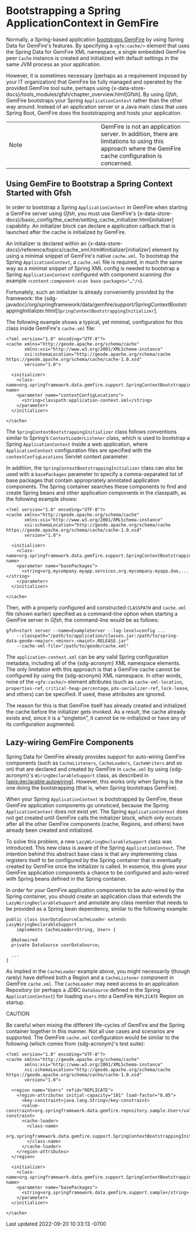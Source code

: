 <div id="header">

# Bootstrapping a Spring ApplicationContext in GemFire

</div>

<div id="content">

<div id="preamble">

<div class="sectionbody">

<div class="paragraph">

Normally, a Spring-based application [bootstraps
GemFire](#bootstrap) by using Spring Data for GemFire's features. By
specifying a `<gfe:cache/>` element that uses the Spring Data for GemFire XML
namespace, a single embedded GemFire peer `Cache` instance is
created and initialized with default settings in the same JVM process as
your application.

</div>

<div class="paragraph">

However, it is sometimes necessary (perhaps as a requirement imposed by
your IT organization) that GemFire be fully managed and
operated by the provided GemFire tool suite, perhaps using
{x-data-store-docs}/tools_modules/gfsh/chapter_overview.html\[Gfsh\]. By
using *Gfsh*, GemFire bootstraps your Spring
`ApplicationContext` rather than the other way around. Instead of an
application server or a Java main class that uses Spring Boot,
GemFire does the bootstrapping and hosts your application.

</div>

<div class="admonitionblock note">

<table>
<colgroup>
<col style="width: 50%" />
<col style="width: 50%" />
</colgroup>
<tbody>
<tr class="odd">
<td class="icon"><div class="title">
Note
</div></td>
<td class="content">GemFire is not an application server. In
addition, there are limitations to using this approach where the
GemFire cache configuration is concerned.</td>
</tr>
</tbody>
</table>

</div>

</div>

</div>

<div class="sect1">

## Using GemFire to Bootstrap a Spring Context Started with Gfsh

<div class="sectionbody">

<div class="paragraph">

In order to bootstrap a Spring `ApplicationContext` in GemFire
when starting a GemFire server using *Gfsh*, you must use
GemFire's
{x-data-store-docs}/basic_config/the_cache/setting_cache_initializer.html\[initalizer\]
capability. An initializer block can declare a application callback that
is launched after the cache is initialized by GemFire.

</div>

<div class="paragraph">

An initializer is declared within an
{x-data-store-docs}/reference/topics/cache_xml.html#initializer\[initializer\]
element by using a minimal snippet of GemFire's native
`cache.xml`. To bootstrap the Spring `ApplicationContext`, a `cache.xml`
file is required, in much the same way as a minimal snippet of Spring
XML config is needed to bootstrap a Spring `ApplicationContext`
configured with component scanning (for example
`<context:component-scan base-packages="…​"/>`).

</div>

<div class="paragraph">

Fortunately, such an initializer is already conveniently provided by the
framework: the
{sdg-javadoc}/org/springframework/data/gemfire/support/SpringContextBootstrappingInitializer.html\[`SpringContextBootstrappingInitializer`\].

</div>

<div class="paragraph">

The following example shows a typical, yet minimal, configuration for
this class inside GemFire's `cache.xml` file:

</div>

<div class="listingblock">

<div class="content">

``` highlight
<?xml version="1.0" encoding="UTF-8"?>
<cache xmlns="http://geode.apache.org/schema/cache"
       xmlns:xsi="http://www.w3.org/2001/XMLSchema-instance"
       xsi:schemaLocation="http://geode.apache.org/schema/cache https://geode.apache.org/schema/cache/cache-1.0.xsd"
       version="1.0">

  <initializer>
    <class-name>org.springframework.data.gemfire.support.SpringContextBootstrappingInitializer</class-name>
    <parameter name="contextConfigLocations">
      <string>classpath:application-context.xml</string>
    </parameter>
  </initializer>

</cache>
```

</div>

</div>

<div class="paragraph">

The `SpringContextBootstrappingInitializer` class follows conventions
similar to Spring’s `ContextLoaderListener` class, which is used to
bootstrap a Spring `ApplicationContext` inside a web application, where
`ApplicationContext` configuration files are specified with the
`contextConfigLocations` Servlet context parameter.

</div>

<div class="paragraph">

In addition, the `SpringContextBootstrappingInitializer` class can also
be used with a `basePackages` parameter to specify a comma-separated
list of base packages that contain appropriately annotated application
components. The Spring container searches these components to find and
create Spring beans and other application components in the classpath,
as the following example shows:

</div>

<div class="listingblock">

<div class="content">

``` highlight
<?xml version="1.0" encoding="UTF-8"?>
<cache xmlns="http://geode.apache.org/schema/cache"
       xmlns:xsi="http://www.w3.org/2001/XMLSchema-instance"
       xsi:schemaLocation="http://geode.apache.org/schema/cache https://geode.apache.org/schema/cache/cache-1.0.xsd"
       version="1.0">

  <initializer>
    <class-name>org.springframework.data.gemfire.support.SpringContextBootstrappingInitializer</class-name>
    <parameter name="basePackages">
      <string>org.mycompany.myapp.services,org.mycompany.myapp.dao,...</string>
    </parameter>
  </initializer>

</cache>
```

</div>

</div>

<div class="paragraph">

Then, with a properly configured and constructed `CLASSPATH` and
`cache.xml` file (shown earlier) specified as a command-line option when
starting a GemFire server in *Gfsh*, the command-line would be
as follows:

</div>

<div class="listingblock">

<div class="content">

``` highlight
gfsh>start server --name=ExampleServer --log-level=config ...
    --classpath="/path/to/application/classes.jar:/path/to/spring-data-geode-<major>.<minor>.<maint>.RELEASE.jar"
    --cache-xml-file="/path/to/geode/cache.xml"
```

</div>

</div>

<div class="paragraph">

The `application-context.xml` can be any valid Spring configuration
metadata, including all of the {sdg-acronym} XML namespace elements. The
only limitation with this approach is that a GemFire cache
cannot be configured by using the {sdg-acronym} XML namespace. In other
words, none of the `<gfe:cache/>` element attributes (such as
`cache-xml-location`, `properties-ref`, `critical-heap-percentage`,
`pdx-serializer-ref`, `lock-lease`, and others) can be specified. If
used, these attributes are ignored.

</div>

<div class="paragraph">

The reason for this is that GemFire itself has already created
and initialized the cache before the initializer gets invoked. As a
result, the cache already exists and, since it is a “singleton”, it
cannot be re-initialized or have any of its configuration augmented.

</div>

</div>

</div>

<div class="sect1">

## Lazy-wiring GemFire Components

<div class="sectionbody">

<div class="paragraph">

Spring Data for GemFire already provides support for auto-wiring GemFire
components (such as `CacheListeners`, `CacheLoaders`, `CacheWriters` and
so on) that are declared and created by GemFire in `cache.xml`
by using {sdg-acronym}'s `WiringDeclarableSupport` class, as described
in [\[apis:declarable:autowiring\]](#apis:declarable:autowiring).
However, this works only when Spring is the one doing the bootstrapping
(that is, when Spring bootstraps GemFire).

</div>

<div class="paragraph">

When your Spring `ApplicationContext` is bootstrapped by
GemFire, these GemFire application components go
unnoticed, because the Spring `ApplicationContext` does not exist yet.
The Spring `ApplicationContext` does not get created until
GemFire calls the initializer block, which only occurs after
all the other GemFire components (cache, Regions, and others)
have already been created and initialized.

</div>

<div class="paragraph">

To solve this problem, a new `LazyWiringDeclarableSupport` class was
introduced. This new class is aware of the Spring `ApplicationContext`.
The intention behind this abstract base class is that any implementing
class registers itself to be configured by the Spring container that is
eventually created by GemFire once the initializer is called.
In essence, this gives your GemFire application components a
chance to be configured and auto-wired with Spring beans defined in the
Spring container.

</div>

<div class="paragraph">

In order for your GemFire application components to be
auto-wired by the Spring container, you should create an application
class that extends the `LazyWiringDeclarableSupport` and annotate any
class member that needs to be provided as a Spring bean dependency,
similar to the following example:

</div>

<div class="listingblock">

<div class="content">

``` highlight
public class UserDataSourceCacheLoader extends LazyWiringDeclarableSupport
    implements CacheLoader<String, User> {

  @Autowired
  private DataSource userDataSource;

  ...
}
```

</div>

</div>

<div class="paragraph">

As implied in the `CacheLoader` example above, you might necessarily
(though rarely) have defined both a Region and a `CacheListener`
component in GemFire `cache.xml`. The `CacheLoader` may need
access to an application Repository (or perhaps a JDBC `DataSource`
defined in the Spring `ApplicationContext`) for loading `Users` into a
GemFire `REPLICATE` Region on startup.

</div>

<div class="paragraph">

CAUTION

</div>

<div class="exampleblock">

<div class="content">

<div class="paragraph">

Be careful when mixing the different life-cycles of GemFire
and the Spring container together in this manner. Not all use cases and
scenarios are supported. The GemFire `cache.xml` configuration
would be similar to the following (which comes from {sdg-acronym}'s test
suite):

</div>

<div class="listingblock">

<div class="content">

``` highlight
<?xml version="1.0" encoding="UTF-8"?>
<cache xmlns="http://geode.apache.org/schema/cache"
       xmlns:xsi="http://www.w3.org/2001/XMLSchema-instance"
       xsi:schemaLocation="http://geode.apache.org/schema/cache https://geode.apache.org/schema/cache/cache-1.0.xsd"
       version="1.0">

  <region name="Users" refid="REPLICATE">
    <region-attributes initial-capacity="101" load-factor="0.85">
      <key-constraint>java.lang.String</key-constraint>
      <value-constraint>org.springframework.data.gemfire.repository.sample.User</value-constraint>
      <cache-loader>
        <class-name>
          org.springframework.data.gemfire.support.SpringContextBootstrappingInitializerIntegrationTests$UserDataStoreCacheLoader
        </class-name>
      </cache-loader>
    </region-attributes>
  </region>

  <initializer>
    <class-name>org.springframework.data.gemfire.support.SpringContextBootstrappingInitializer</class-name>
    <parameter name="basePackages">
      <string>org.springframework.data.gemfire.support.sample</string>
    </parameter>
  </initializer>

</cache>
```

</div>

</div>

</div>

</div>

</div>

</div>

</div>

<div id="footer">

<div id="footer-text">

Last updated 2022-09-20 10:33:13 -0700

</div>

</div>
